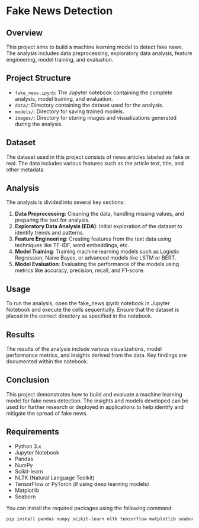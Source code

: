 # Fake News Detection

## Overview
This project aims to build a machine learning model to detect fake news. The analysis includes data preprocessing, exploratory data analysis, feature engineering, model training, and evaluation.

## Project Structure
- `fake_news.ipynb`: The Jupyter notebook containing the complete analysis, model training, and evaluation.
- `data/`: Directory containing the dataset used for the analysis.
- `models/`: Directory for saving trained models.
- `images/`: Directory for storing images and visualizations generated during the analysis.

## Dataset
The dataset used in this project consists of news articles labeled as fake or real. The data includes various features such as the article text, title, and other metadata.

## Analysis
The analysis is divided into several key sections:
1. **Data Preprocessing**: Cleaning the data, handling missing values, and preparing the text for analysis.
2. **Exploratory Data Analysis (EDA)**: Initial exploration of the dataset to identify trends and patterns.
3. **Feature Engineering**: Creating features from the text data using techniques like TF-IDF, word embeddings, etc.
4. **Model Training**: Training machine learning models such as Logistic Regression, Naive Bayes, or advanced models like LSTM or BERT.
5. **Model Evaluation**: Evaluating the performance of the models using metrics like accuracy, precision, recall, and F1-score.


## Usage
To run the analysis, open the fake_news.ipynb notebook in Jupyter Notebook and execute the cells sequentially. Ensure that the dataset is placed in the correct directory as specified in the notebook.

## Results
The results of the analysis include various visualizations, model performance metrics, and insights derived from the data. Key findings are documented within the notebook.

## Conclusion
This project demonstrates how to build and evaluate a machine learning model for fake news detection. The insights and models developed can be used for further research or deployed in applications to help identify and mitigate the spread of fake news.

## Requirements
- Python 3.x
- Jupyter Notebook
- Pandas
- NumPy
- Scikit-learn
- NLTK (Natural Language Toolkit)
- TensorFlow or PyTorch (if using deep learning models)
- Matplotlib
- Seaborn

You can install the required packages using the following command:
```bash
pip install pandas numpy scikit-learn nltk tensorflow matplotlib seaborn


